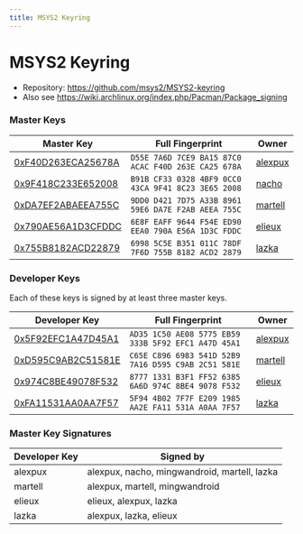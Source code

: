 ```yaml
---
title: MSYS2 Keyring
---
```

# MSYS2 Keyring

* Repository: <https://github.com/msys2/MSYS2-keyring>
* Also see <https://wiki.archlinux.org/index.php/Pacman/Package_signing>

### Master Keys

| Master Key                                                                                                         | Full Fingerprint                                    | Owner                                           |
|--------------------------------------------------------------------------------------------------------------------|-----------------------------------------------------|-------------------------------------------------|
| [0xF40D263ECA25678A](https://keyserver.ubuntu.com/pks/lookup?op=vindex&fingerprint=on&search=0xF40D263ECA25678A) | `D55E 7A6D 7CE9 BA15 87C0 ACAC F40D 263E CA25 678A` | [alexpux](https://github.com/Alexpux)           |
| [0x9F418C233E652008](https://keyserver.ubuntu.com/pks/lookup?op=vindex&fingerprint=on&search=0x9F418C233E652008) | `B91B CF33 0328 4BF9 0CC0 43CA 9F41 8C23 3E65 2008` | [nacho](https://github.com/nacho)               |
| [0xDA7EF2ABAEEA755C](https://keyserver.ubuntu.com/pks/lookup?op=vindex&fingerprint=on&search=0xDA7EF2ABAEEA755C) | `9DD0 D421 7D75 A33B 8961 59E6 DA7E F2AB AEEA 755C` | [martell](https://github.com/martell)           |
| [0x790AE56A1D3CFDDC](https://keyserver.ubuntu.com/pks/lookup?op=vindex&fingerprint=on&search=0x790AE56A1D3CFDDC) | `6E8F EAFF 9644 F54E ED90 EEA0 790A E56A 1D3C FDDC` | [elieux](https://github.com/elieux)             |
| [0x755B8182ACD22879](https://keyserver.ubuntu.com/pks/lookup?op=vindex&fingerprint=on&search=0x755B8182ACD22879) | `6998 5C5E B351 011C 78DF 7F6D 755B 8182 ACD2 2879` | [lazka](https://github.com/lazka)               |

### Developer Keys

Each of these keys is signed by at least three master keys.

| Developer Key                                                                                                      | Full Fingerprint                         | Owner                                           |
|--------------------------------------------------------------------------------------------------------------------|------------------------------------------|-------------------------------------------------|
| [0x5F92EFC1A47D45A1](https://keyserver.ubuntu.com/pks/lookup?op=vindex&fingerprint=on&search=0x5F92EFC1A47D45A1) | `AD35 1C50 AE08 5775 EB59 333B 5F92 EFC1 A47D 45A1` | [alexpux](https://github.com/Alexpux)           |
| [0xD595C9AB2C51581E](https://keyserver.ubuntu.com/pks/lookup?op=vindex&fingerprint=on&search=0xD595C9AB2C51581E) | `C65E C896 6983 541D 52B9 7A16 D595 C9AB 2C51 581E` | [martell](https://github.com/martell)           |
| [0x974C8BE49078F532](https://keyserver.ubuntu.com/pks/lookup?op=vindex&fingerprint=on&search=0x974C8BE49078F532) | `8777 1331 B3F1 FF52 6385 6A6D 974C 8BE4 9078 F532` | [elieux](https://github.com/elieux)             |
| [0xFA11531AA0AA7F57](https://keyserver.ubuntu.com/pks/lookup?op=vindex&fingerprint=on&search=0xFA11531AA0AA7F57) | `5F94 4B02 7F7F E209 1985 AA2E FA11 531A A0AA 7F57` | [lazka](https://github.com/lazka)               |

### Master Key Signatures

| Developer Key | Signed by                                    |
|---------------|----------------------------------------------|
| alexpux       | alexpux, nacho, mingwandroid, martell, lazka |
| martell       | alexpux, martell, mingwandroid               |
| elieux        | elieux, alexpux, lazka                       |
| lazka         | alexpux, lazka, elieux                       |
